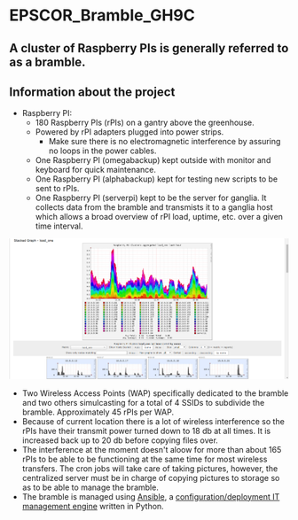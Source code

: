EPSCOR_Bramble_GH9C
===================

## A cluster of Raspberry PIs is generally referred to as a bramble. ##

## Information about the project ##
  * Raspberry PI:
      * 180 Raspberry PIs (rPIs) on a gantry above the greenhouse.
      * Powered by rPI adapters plugged into power strips.
          * Make sure there is no electromagnetic interference by assuring no loops in the power cables.
      * One Raspberry PI (omegabackup) kept outside with monitor and keyboard for quick maintenance.
      * One Raspberry PI (alphabackup) kept for testing new scripts to be sent to rPIs.
      * One Raspberry PI (serverpi) kept to be the server for ganglia. It collects data from the bramble and transmists it to a ganglia host which allows a broad overview of rPI load, uptime, etc. over a given time interval.
      
![Screenshot of Ganglia](screenshots/Ganglia-Screenshot.PNG)

  * Two Wireless Access Points (WAP) specifically dedicated to the bramble and two others simulcasting for a total of 4 SSIDs to subdivide the bramble. Approximately 45 rPIs per WAP.
  * Because of current location there is a lot of wireless interference so the rPIs have their transmit power turned down to 18 db at all times. It is increased back up to 20 db before copying files over.
  * The interference at the moment doesn't aloow for more than about 165 rPIs to be able to be functioning at the same time for most wireless transfers. The cron jobs will take care of taking pictures, however, the centralized server must be in charge of copying pictures to storage so as to be able to manage the bramble.
  * The bramble is managed using [Ansible](https://www.ansible.com/), a [configuration/deployment IT management engine](https://en.wikipedia.org/wiki/Ansible_(software)) written in Python.

